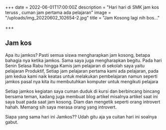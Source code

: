 +++
date = 2022-06-01T17:00:00Z
description = "Hari hari di SMK jam kos teruss , cuman jam pertama ada pelajaran"
image = "/uploads/img_20220602_102654-2.jpg"
title = "Jam Kosong lagi nih bos..."

+++
## Jam kos

Apa itu jamkos? Pasti semua siswa mengharapkan jam kosong, betapa bahagia nya ketika jamkos. Sama saya juga mengharapkan begitu. Pada hari Senin Selasa Rabu hingga Kamis jam pelajaran di sekolah saya yaitu pelajaran Produktif, Setiap jam pelajaran pertama kami ada pelajaran, pada jam kedua kami naik keatas untuk melakukan pembelajaran namun seperti jamkos pasal nya kita itu membutuhkan komputer untuk mengikuti pelajara

Setiap jamkos kegiatan saya cuman duduk di kursi dan berbincang bincang bersama teman, kadang juga membuat blog artikel  misalnya artikel saat ini saya buat pada saat jam kosong. Diam dan mengetik seperti orang introvert hahah. Memang sih saya merasa orang yang introvert.

Siapa yang sama hari ini Jamkos?? Udah gitu aja ya cuitan hari ini soalnya gabut.
